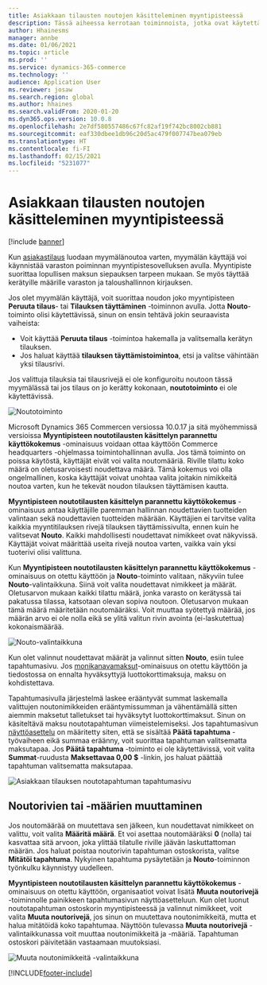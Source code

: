 ```yaml
---
title: Asiakkaan tilausten noutojen käsitteleminen myyntipisteessä
description: Tässä aiheessa kerrotaan toiminnoista, jotka ovat käytettävissä myyntipistesovelluksessa tilausten noutojen käsittelyä varten.
author: Hhainesms
manager: annbe
ms.date: 01/06/2021
ms.topic: article
ms.prod: ''
ms.service: dynamics-365-commerce
ms.technology: ''
audience: Application User
ms.reviewer: josaw
ms.search.region: global
ms.author: hhaines
ms.search.validFrom: 2020-01-20
ms.dyn365.ops.version: 10.0.8
ms.openlocfilehash: 2e7df580557486c67fc82af19f742bc8002cb881
ms.sourcegitcommit: eaf330dbee1db96c20d5ac479f007747bea079eb
ms.translationtype: HT
ms.contentlocale: fi-FI
ms.lasthandoff: 02/15/2021
ms.locfileid: "5231077"
---
```

# <a name="process-customer-order-pickups-in-pos"></a>Asiakkaan tilausten noutojen käsitteleminen myyntipisteessä

[!include [banner](includes/banner.md)]

Kun [asiakastilaus](customer-orders-overview.md) luodaan myymälänoutoa varten, myymälän käyttäjä voi käynnistää varaston poiminnan myyntipistesovelluksen avulla. Myyntipiste suorittaa lopullisen maksun siepauksen tarpeen mukaan. Se myös täyttää kerätyille määrille varaston ja taloushallinnon kirjauksen.

Jos olet myymälän käyttäjä, voit suorittaa noudon joko myyntipisteen **Peruuta tilaus**- tai **Tilauksen täyttäminen** -toiminnon avulla. Jotta **Nouto**-toiminto olisi käytettävissä, sinun on ensin tehtävä jokin seuraavista vaiheista:

- Voit käyttää **Peruuta tilaus** -toimintoa hakemalla ja valitsemalla kerätyn tilauksen.
- Jos haluat käyttää **tilauksen täyttämistoimintoa**, etsi ja valitse vähintään yksi tilausrivi.

Jos valittuja tilauksia tai tilausrivejä ei ole konfiguroitu noutoon tässä myymälässä tai jos tilaus on jo kerätty kokonaan, **noutotoiminto** ei ole käytettävissä.

![Noutotoiminto](media/pickupoperation.png)

Microsoft Dynamics 365 Commercen versiossa 10.0.17 ja sitä myöhemmissä versioissa **Myyntipisteen noutotilausten käsittelyn parannettu käyttökokemus** -ominaisuus voidaan ottaa käyttöön Commerce headquarters -ohjelmassa toimintohallinnan avulla. Jos tämä toiminto on poissa käytöstä, käyttäjät eivät voi valita noutomääriä. Riville tilattu koko määrä on oletusarvoisesti noudettava määrä. Tämä kokemus voi olla ongelmallinen, koska käyttäjät voivat unohtaa valita joitakin nimikkeitä noutoa varten, kun he tekevät noudon tilauksen täyttämisen kautta.

**Myyntipisteen noutotilausten käsittelyn parannettu käyttökokemus** -ominaisuus antaa käyttäjille paremman hallinnan noudettavien tuotteiden valintaan sekä noudettavien tuotteiden määrään. Käyttäjien ei tarvitse valita kaikkia myyntitilauksen rivejä tilauksen täyttämissivulta, ennen kuin he valitsevat **Nouto**. Kaikki mahdollisesti noudettavat nimikkeet ovat näkyvissä. Käyttäjät voivat määrittää useita rivejä noutoa varten, vaikka vain yksi tuoterivi olisi valittuna.

Kun **Myyntipisteen noutotilausten käsittelyn parannettu käyttökokemus** -ominaisuus on otettu käyttöön ja **Nouto**-toiminto valitaan, näkyviin tulee **Nouto**-valintaikkuna. Siinä voit valita noudettavat nimikkeet ja määrät. Oletusarvon mukaan kaikki tilattu määrä, jonka varasto on kerätyssä tai pakatussa tilassa, katsotaan olevan sopiva noutoon. Oletusarvon mukaan tämä määrä määritetään noutomääräksi. Voit muuttaa syötettyä määrää, jos määrän arvo ei ole nolla eikä se ylitä valitun rivin avointa (ei-laskutettua) kokonaismäärää.

![Nouto-valintaikkuna](media/pickupselect.png)

Kun olet valinnut noudettavat määrät ja valinnut sitten **Nouto**, esiin tulee tapahtumasivu. Jos [monikanavamaksut](omni-channel-payments.md)-ominaisuus on otettu käyttöön ja tiedostossa on ennalta hyväksyttyjä luottokorttimaksuja, maksu on kohdistettava.

Tapahtumasivulla järjestelmä laskee erääntyvät summat laskemalla valittujen noutonimikkeiden erääntymissumman ja vähentämällä sitten aiemmin maksetut talletukset tai hyväksytyt luottokorttimaksut. Sinun on käsiteltävä maksu noutotapahtuman viimeistelemiseksi. Jos tapahtumasivun [näyttöasettelu](pos-screen-layouts.md) on määritetty siten, että se sisältää **Päätä tapahtuma** -työvaiheen eikä summaa eräänny, voit suorittaa tapahtuman valitsematta maksutapaa. Jos **Päätä tapahtuma** -toiminto ei ole käytettävissä, voit valita **Summat**-ruudusta **Maksettavaa 0,00 $** -linkin, jos haluat päättää tapahtuman valitsematta maksutapaa.

![Asiakkaan tilauksen noutotapahtuman tapahtumasivu](media/pickupcart.png)

## <a name="changing-pickup-lines-or-quantities"></a>Noutorivien tai -määrien muuttaminen

Jos noutomäärää on muutettava sen jälkeen, kun noudettavat nimikkeet on valittu, voit valita **Määritä määrä**. Et voi asettaa noutomääräksi **0** (nolla) tai kasvattaa sitä arvoon, joka ylittää tilatulle riville jäävän laskuttattoman määrän. Jos haluat poistaa noutorivin tapahtuman ostoskorista, valitse **Mitätöi tapahtuma**. Nykyinen tapahtuma pysäytetään ja **Nouto**-toiminnon työnkulku käynnistyy uudelleen.

**Myyntipisteen noutotilausten käsittelyn parannettu käyttökokemus** -ominaisuus on otettu käyttöön, organisaatiot voivat lisätä **Muuta noutorivejä** -toiminnolle painikkeen tapahtumasivun näyttöasetteluun. Kun olet luonut noutotapahtuman ostoskorin myyntipisteessä ja valinnut nimikkeet, voit valita **Muuta noutorivejä**, jos sinun on muutettava noutonimikkeitä, mutta et halua mitätöidä koko tapahtumaa. Näyttöön tulevassa **Muuta noutorivejä** -valintaikkunassa voit muuttaa noutonimikkeitä ja -määriä. Tapahtuman ostoskori päivitetään vastaamaan muutoksiasi.

![Muuta noutonimikkeitä -valintaikkuna](media/pickupchange.png)


[!INCLUDE[footer-include](../includes/footer-banner.md)]